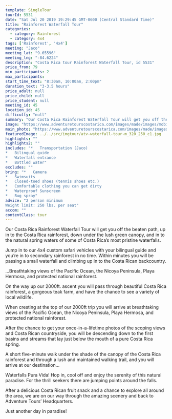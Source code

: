 ```yaml
---
template: SingleTour
tourId: 5531
date: "Sat Jul 20 2019 19:29:45 GMT-0600 (Central Standard Time)"
title: "Rainforest Waterfall Tour"
categories:
  - category: Rainforest
  - category: 4x4
tags: ['Rainforest', '4x4']
meeting: "Jaco"
meeting_lat: "9.65596"
meeting_lng: "-84.6224"
description: "Costa Rica tour Rainforest Waterfall Tour, id 5531"
price_from: 79
min_participants: 2
max_participants:
start_time_text: "8:30am, 10:00am, 2:00pm"
duration_text: "3-3.5 hours"
price_adult: null
price_child: null
price_student: null
meeting_id: 45
location_id: 45
difficulty: "null"
summary: "Our Costa Rica Rainforest Waterfall Tour will get you off the beaten path, up in to the Costa Rica rainforest, down under the lush green canopy…"
image: "https://www.adventuretourscostarica.com/images/made/images/mobile/atv-waterfall-tour-m_320_250_c1.jpg"
main_photo: "https://www.adventuretourscostarica.com/images/made/images/mobile/atv-waterfall-tour-m_320_250_c1.jpg"
featuredImage: ../../src/imgtour/atv-waterfall-tour-m_320_250_c1.jpg
highlights: ""
highlights2: ""
includes: "*   Transportation (Jaco)
*   Bilingual guide
*   Waterfall entrance
*   Bottled water"
excludes: ""
bring: "*   Camera
*   Swimsuits
*   Closed-toed shoes (tennis shoes etc.)
*   Comfortable clothing you can get dirty
*   Waterproof Sunscreen
*   Bug spray"
advice: "2 person minimum
Weight limit: 250 lbs. per seat"
accom: ""
contentClass: tour
---
```

Our Costa Rica Rainforest Waterfall Tour will get you off the beaten path, up in to the Costa Rica rainforest, down under the lush green canopy, and in to the natural spring waters of some of Costa Rica’s most pristine waterfalls.

Jump in to our 4x4 custom safari vehicles with your bilingual guide and you’re in to secondary rainforest in no time. Within minutes you will be passing a small waterfall and climbing up in to the Costa Rican backcountry.

...Breathtaking views of the Pacific Ocean, the Nicoya Peninsula, Playa Hermosa, and protected national rainforest.

On the way up our 2000ft. ascent you will pass through beautiful Costa Rica rainforest, a gorgeous teak farm, and have the chance to see a variety of local wildlife.

When cresting at the top of our 2000ft trip you will arrive at breathtaking views of the Pacific Ocean, the Nicoya Peninsula, Playa Hermosa, and protected national rainforest.

After the chance to get your once-in-a-lifetime photos of the scoping views and Costa Rican countryside, you will be descending down to the first basins and streams that lay just below the mouth of a pure Costa Rica spring.

A short five-minute walk under the shade of the canopy of the Costa Rica rainforest and through a lush and maintained walking trail, and you will arrive at our destination…

Waterfalls Pura Vida! Hop in, cool off and enjoy the serenity of this natural paradise. For the thrill seekers there are jumping points around the falls.

After a delicious Costa Rican fruit snack and a chance to explore all around the area, we are on our way through the amazing scenery and back to Adventure Tours’ Headquarters.

Just another day in paradise!